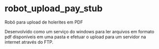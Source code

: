 # robot_upload_pay_stub
Robô para upload de holerites em PDF

Desenvolvido como um serviço do windows para ler arquivos em formato pdf disponíveis em uma pasta e efetuar o upload para um servidor na internet através do FTP.
